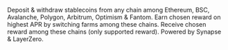Deposit & withdraw stablecoins from any chain among Ethereum, BSC, Avalanche, Polygon, Arbitrum, Optimism & Fantom. Earn chosen reward on highest APR by switching farms among these chains. Receive chosen reward among these chains (only supported reward). Powered by Synapse & LayerZero.